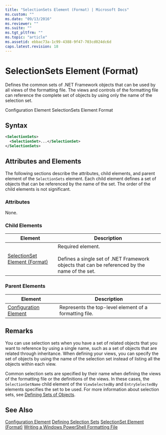 ```yaml
---
title: "SelectionSets Element (Format) | Microsoft Docs"
ms.custom: ""
ms.date: "09/13/2016"
ms.reviewer: ""
ms.suite: ""
ms.tgt_pltfrm: ""
ms.topic: "article"
ms.assetid: ebbac73a-1c99-4388-9f47-703cd024dc6d
caps.latest.revision: 18
---
```

# SelectionSets Element (Format)
Defines the common sets of .NET Framework objects that can be used by all views of the formatting file. The views and controls of the formatting file can reference the complete set of objects by using only the name of the selection set.

 Configuration Element
SelectionSets Element Format

## Syntax

```xml
<SelectionSets>
  <SelectionSet>...</SelectionSet>
</SelectionSets>
```

## Attributes and Elements
 The following sections describe the attributes, child elements, and parent element of the `SelectionSets` element. Each child element defines a set of objects that can be referenced by the name of the set. The order of the child elements is not significant.

### Attributes
 None.

### Child Elements

|Element|Description|
|-------------|-----------------|
|[SelectionSet Element (Format)](./selectionset-element-format.md)|Required element.<br /><br /> Defines a single set of .NET Framework objects that can be referenced by the name of the set.|

### Parent Elements

|Element|Description|
|-------------|-----------------|
|[Configuration Element](./configuration-element-format.md)|Represents the top-level element of a formatting file.|

## Remarks
 You can use selection sets when you have a set of related objects that you want to reference by using a single name, such as a set of objects that are related through inheritance. When defining your views, you can specify the set of objects by using the name of the selection set instead of listing all the objects within each view.

 Common selection sets are specified by their name when defining the views of the formatting file or the definitions of the views. In these cases, the `SelectionSetName` child element of the `ViewSelectedBy` and `EntrySelectedBy` elements specifies the set to be used. For more information about selection sets, see [Defining Sets of Objects](./defining-selection-sets.md).

## See Also
 [Configuration Element](./configuration-element-format.md)
 [Defining Selection Sets](./defining-selection-sets.md)
 [SelectionSet Element (Format)](./selectionset-element-format.md)
 [Writing a Windows PowerShell Formatting File](./writing-a-windows-powershell-formatting-file.md)
